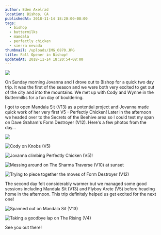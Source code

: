 ```yaml
---
author: Eden Axelrad
location: Bishop, CA
publishedAt: 2018-11-14 18:20:00-08:00
tags:
  - bishop
  - buttermilks
  - mandala
  - perfectly chicken
  - sierra nevada
thumbnail: /uploads/IMG_6870.JPG
title: Fall Opener in Bishop!
updatedAt: 2018-11-14 18:20:54-08:00
---
```


![](/uploads/IMG_6870.JPG)

On Sunday morning Jovanna and I drove out to Bishop for a quick two day trip. It was the first of the season and we were both very excited to get out of the city and into the mountains. We met up with Cody and Wynne in the Buttermilks for a fun day of bouldering.

I got to open Mandala Sit (V13) as a potential project and Jovanna made quick work of her very first V5 - Perfectly Chicken! Later in the afternoon we headed over to the Secrets of the Beehive area so I could test my span on Dave Graham's Form Destroyer (V12). Here's a few photos from the day...

![](/uploads/IMG_6834.JPG)

![Cody on Knobs (V5)](/uploads/IMG_6835.JPG)

![Jovanna climbing Perfectly Chicken (V5)!](/uploads/IMG_6862.JPG)

![Messing around on The Sharma Traverse (V10) at sunset](/uploads/IMG_1953.jpg)

![Trying to piece together the moves of Form Destroyer (V12)](/uploads/IMG_1929.jpg)

The second day felt considerably warmer but we managed some good sessions including Mandala Sit (V13) and Flyboy Arete (V5) before heading home in the afternoon. This trip definitely helped us get excited for the next one!

![Spanned out on Mandala Sit (V13)](/uploads/IMG_6939%202.jpg)

![Taking a goodbye lap on The Rising (V4)](/uploads/IMG_6916%202.jpg)

See you out there!
